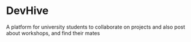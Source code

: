 # DevHive
A platform for university students to collaborate on projects and also post about workshops, and find their mates
